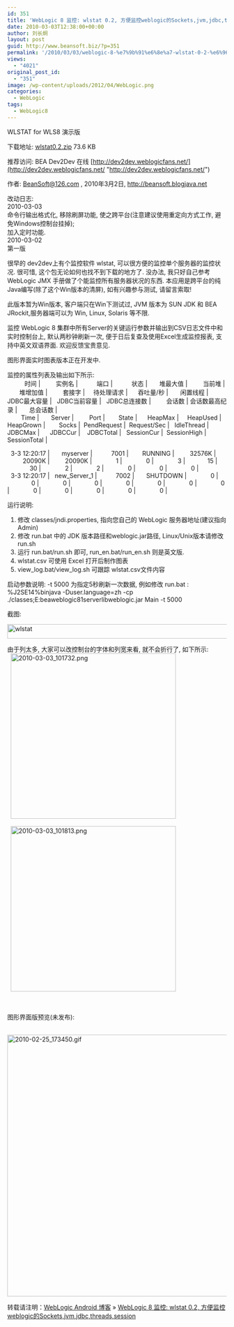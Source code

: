 ```yaml
---
id: 351
title: 'WebLogic 8 监控: wlstat 0.2, 方便监控weblogic的Sockets,jvm,jdbc,threads,session'
date: 2010-03-03T12:38:00+00:00
author: 刘长炯
layout: post
guid: http://www.beansoft.biz/?p=351
permalink: '/2010/03/03/weblogic-8-%e7%9b%91%e6%8e%a7-wlstat-0-2-%e6%96%b9%e4%be%bf%e7%9b%91%e6%8e%a7weblogic%e7%9a%84socketsjvmjdbcthreadssession/'
views:
  - "4021"
original_post_id:
  - "351"
image: /wp-content/uploads/2012/04/WebLogic.png
categories:
  - WebLogic
tags:
  - WebLogic8
---
```

WLSTAT for WLS8 演示版 

下载地址: [wlstat0.2.zip](http://sshplus.googlecode.com/files/wlstat0.2.zip "wlstat0.2.zip") 73.6 KB 

推荐访问: BEA Dev2Dev 在线 [http://dev2dev.weblogicfans.net/](http://dev2dev.weblogicfans.net/ "http://dev2dev.weblogicfans.net/") 

作者: BeanSoft@126.com , 2010年3月2日, <http://beansoft.blogjava.net> 

改动日志:   
2010-03-03   
命令行输出格式化, 移除刷屏功能, 使之跨平台(注意建议使用重定向方式工作, 避免Windows控制台挂掉);   
加入定时功能.   
2010-03-02   
第一版 

很早的 dev2dev上有个监控软件 wlstat, 可以很方便的监控单个服务器的监控状况. 很可惜, 这个包无论如何也找不到下载的地方了. 没办法, 我只好自己参考 WebLogic JMX 手册做了个能监控所有服务器状况的东西. 本应用是跨平台的纯Java编写(除了这个Win版本的清屏), 如有兴趣参与测试, 请留言索取! 

此版本暂为Win版本, 客户端只在Win下测试过, JVM 版本为 SUN JDK 和 BEA JRockit,服务器端可以为 Win, Linux, Solaris 等不限. 

监控 WebLogic 8 集群中所有Server的关键运行参数并输出到CSV日志文件中和实时控制台上, 默认两秒钟刷新一次, 便于日后复查及使用Excel生成监控报表, 支持中英文双语界面. 欢迎反馈宝贵意见. 

图形界面实时图表版本正在开发中. 

监控的属性列表及输出如下所示:   
&#160;&#160;&#160;&#160;&#160;&#160;&#160;&#160;&#160; 时间 |&#160;&#160;&#160;&#160;&#160;&#160;&#160;&#160; 实例名 |&#160;&#160;&#160;&#160;&#160;&#160;&#160;&#160;&#160;&#160; 端口 |&#160;&#160;&#160;&#160;&#160;&#160;&#160;&#160;&#160;&#160; 状态 |&#160;&#160;&#160;&#160;&#160;&#160; 堆最大值 |&#160;&#160;&#160;&#160;&#160;&#160;&#160;&#160; 当前堆 |&#160;&#160;&#160;&#160;&#160;&#160; 堆增加值 |&#160;&#160;&#160;&#160;&#160;&#160;&#160;&#160; 套接字 |&#160;&#160;&#160;&#160; 待处理请求 |&#160;&#160;&#160;&#160;&#160; 吞吐量/秒 |&#160;&#160;&#160;&#160;&#160;&#160; 闲置线程 |&#160;&#160; JDBC最大容量 |&#160;&#160; JDBC当前容量 |&#160;&#160; JDBC总连接数 |&#160;&#160;&#160;&#160;&#160;&#160;&#160;&#160; 会话数 | 会话数最高纪录 |&#160;&#160;&#160;&#160;&#160;&#160; 总会话数 |   
&#160;&#160;&#160;&#160;&#160;&#160;&#160; Time |&#160;&#160;&#160;&#160;&#160;&#160; Server |&#160;&#160;&#160;&#160;&#160;&#160;&#160;&#160; Port |&#160;&#160;&#160;&#160;&#160;&#160;&#160; State |&#160;&#160;&#160;&#160;&#160; HeapMax |&#160;&#160;&#160;&#160; HeapUsed |&#160;&#160;&#160; HeapGrown |&#160;&#160;&#160;&#160;&#160;&#160;&#160; Socks |&#160; PendRequest |&#160; Request/Sec |&#160;&#160; IdleThread |&#160;&#160;&#160;&#160;&#160; JDBCMax |&#160;&#160;&#160;&#160;&#160; JDBCCur |&#160;&#160;&#160; JDBCTotal |&#160;&#160; SessionCur |&#160; SessionHigh | SessionTotal | 

&#160; 3-3 12:20:17 |&#160;&#160;&#160;&#160;&#160;&#160; myserver |&#160;&#160;&#160;&#160;&#160;&#160;&#160;&#160;&#160;&#160; 7001 |&#160;&#160;&#160;&#160;&#160;&#160;&#160; RUNNING |&#160;&#160;&#160;&#160;&#160;&#160;&#160;&#160; 32576K |&#160;&#160;&#160;&#160;&#160;&#160;&#160;&#160; 20090K |&#160;&#160;&#160;&#160;&#160;&#160;&#160;&#160; 20090K |&#160;&#160;&#160;&#160;&#160;&#160;&#160;&#160;&#160;&#160;&#160;&#160;&#160; 1 |&#160;&#160;&#160;&#160;&#160;&#160;&#160;&#160;&#160;&#160;&#160;&#160;&#160; 0 |&#160;&#160;&#160;&#160;&#160;&#160;&#160;&#160;&#160;&#160;&#160;&#160;&#160; 3 |&#160;&#160;&#160;&#160;&#160;&#160;&#160;&#160;&#160;&#160;&#160;&#160; 15 |&#160;&#160;&#160;&#160;&#160;&#160;&#160;&#160;&#160;&#160;&#160;&#160; 30 |&#160;&#160;&#160;&#160;&#160;&#160;&#160;&#160;&#160;&#160;&#160;&#160;&#160; 2 |&#160;&#160;&#160;&#160;&#160;&#160;&#160;&#160;&#160;&#160;&#160;&#160;&#160; 2 |&#160;&#160;&#160;&#160;&#160;&#160;&#160;&#160;&#160;&#160;&#160;&#160;&#160; 0 |&#160;&#160;&#160;&#160;&#160;&#160;&#160;&#160;&#160;&#160;&#160;&#160;&#160; 0 |&#160;&#160;&#160;&#160;&#160;&#160;&#160;&#160;&#160;&#160;&#160;&#160;&#160; 0 |   
&#160; 3-3 12:20:17 |&#160;&#160; new\_Server\_1 |&#160;&#160;&#160;&#160;&#160;&#160;&#160;&#160;&#160;&#160; 7002 |&#160;&#160;&#160;&#160;&#160;&#160; SHUTDOWN |&#160;&#160;&#160;&#160;&#160;&#160;&#160;&#160;&#160;&#160;&#160;&#160;&#160; 0 |&#160;&#160;&#160;&#160;&#160;&#160;&#160;&#160;&#160;&#160;&#160;&#160;&#160; 0 |&#160;&#160;&#160;&#160;&#160;&#160;&#160;&#160;&#160;&#160;&#160;&#160;&#160; 0 |&#160;&#160;&#160;&#160;&#160;&#160;&#160;&#160;&#160;&#160;&#160;&#160;&#160; 0 |&#160;&#160;&#160;&#160;&#160;&#160;&#160;&#160;&#160;&#160;&#160;&#160;&#160; 0 |&#160;&#160;&#160;&#160;&#160;&#160;&#160;&#160;&#160;&#160;&#160;&#160;&#160; 0 |&#160;&#160;&#160;&#160;&#160;&#160;&#160;&#160;&#160;&#160;&#160;&#160;&#160; 0 |&#160;&#160;&#160;&#160;&#160;&#160;&#160;&#160;&#160;&#160;&#160;&#160;&#160; 0 |&#160;&#160;&#160;&#160;&#160;&#160;&#160;&#160;&#160;&#160;&#160;&#160;&#160; 0 |&#160;&#160;&#160;&#160;&#160;&#160;&#160;&#160;&#160;&#160;&#160;&#160;&#160; 0 |&#160;&#160;&#160;&#160;&#160;&#160;&#160;&#160;&#160;&#160;&#160;&#160;&#160; 0 |&#160;&#160;&#160;&#160;&#160;&#160;&#160;&#160;&#160;&#160;&#160;&#160;&#160; 0 |&#160;&#160;&#160;&#160;&#160;&#160;&#160;&#160;&#160;&#160;&#160;&#160;&#160; 0 | 

运行说明:   
1. 修改 classes/jndi.properties, 指向您自己的 WebLogic 服务器地址(建议指向 Admin)   
2. 修改 run.bat 中的 JDK 版本路径和weblogic.jar路径, Linux/Unix版本请修改 run.sh   
3. 运行 run.bat/run.sh 即可, run\_en.bat/run\_en.sh 则是英文版.   
4. wlstat.csv 可使用 Excel 打开后制作图表   
5. view\_log.bat/view\_log.sh 可跟踪 wlstat.csv文件内容 

启动参数说明: -t 5000 为指定5秒刷新一次数据, 例如修改 run.bat :   
%J2SE14%binjava -Duser.language=zh -cp ./classes;E:beaweblogic81serverlibweblogic.jar Main -t 5000 

截图: 

[<img title="wlstat" style="display:inline;border-width:0;" height="33" alt="wlstat" src="http://www.beansoft.biz/wp-content/uploads/2010/07/wlstat_thumb.png" width="640" border="0" />](http://www.beansoft.biz/wp-content/uploads/2010/07/wlstat.png) 

由于列太多, 大家可以改控制台的字体和列宽来看, 就不会折行了, 如下所示:   
&#160; <img alt="2010-03-03_101732.png" src="http://www.weblogicfans.net/attachments/month_1003/10030311218e04d27678ee2b50.png" width="379" />

&#160; <img alt="2010-03-03_101813.png" src="http://www.weblogicfans.net/attachments/month_1003/1003031121257c5ab6da280a7e.png" width="379" />

&#160; 

图形界面版预览(未发布): 

&#160;<img alt="2010-02-25_173450.gif" src="http://www.weblogicfans.net/attachments/month_1003/1003021352e9aabf45d113fbed.gif" width="600" />

转载请注明：[WebLogic Android 博客](http://www.beansoft.biz) &raquo; [WebLogic 8 监控: wlstat 0.2, 方便监控weblogic的Sockets,jvm,jdbc,threads,session](http://www.beansoft.biz/2010/03/03/weblogic-8-%e7%9b%91%e6%8e%a7-wlstat-0-2-%e6%96%b9%e4%be%bf%e7%9b%91%e6%8e%a7weblogic%e7%9a%84socketsjvmjdbcthreadssession/)